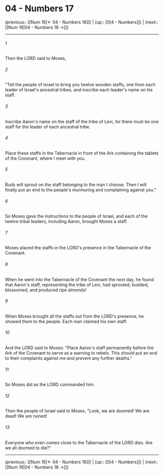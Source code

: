 # 04 - Numbers 17

(previous:: [[Num 16|← 04 - Numbers 16]]) | (up:: [[04 - Numbers]]) | (next:: [[Num 18|04 - Numbers 18 →]])

***


###### 1 
Then the LORD said to Moses, 

###### 2 
"Tell the people of Israel to bring you twelve wooden staffs, one from each leader of Israel's ancestral tribes, and inscribe each leader's name on his staff. 

###### 3 
Inscribe Aaron's name on the staff of the tribe of Levi, for there must be one staff for the leader of each ancestral tribe. 

###### 4 
Place these staffs in the Tabernacle in front of the Ark containing the tablets of the Covenant, where I meet with you. 

###### 5 
Buds will sprout on the staff belonging to the man I choose. Then I will finally put an end to the people's murmuring and complaining against you." 

###### 6 
So Moses gave the instructions to the people of Israel, and each of the twelve tribal leaders, including Aaron, brought Moses a staff. 

###### 7 
Moses placed the staffs in the LORD's presence in the Tabernacle of the Covenant. 

###### 8 
When he went into the Tabernacle of the Covenant the next day, he found that Aaron's staff, representing the tribe of Levi, had sprouted, budded, blossomed, and produced ripe almonds! 

###### 9 
When Moses brought all the staffs out from the LORD's presence, he showed them to the people. Each man claimed his own staff. 

###### 10 
And the LORD said to Moses: "Place Aaron's staff permanently before the Ark of the Covenant to serve as a warning to rebels. This should put an end to their complaints against me and prevent any further deaths." 

###### 11 
So Moses did as the LORD commanded him. 

###### 12 
Then the people of Israel said to Moses, "Look, we are doomed! We are dead! We are ruined! 

###### 13 
Everyone who even comes close to the Tabernacle of the LORD dies. Are we all doomed to die?"

***

(previous:: [[Num 16|← 04 - Numbers 16]]) | (up:: [[04 - Numbers]]) | (next:: [[Num 18|04 - Numbers 18 →]])
